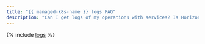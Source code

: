 ```yaml
---
title: "{{ managed-k8s-name }} logs FAQ"
description: "Can I get logs of my operations with services? Is Horizontal Pod Autoscaler supported? Answers to these and other questions are in this article."
---
```


{% include [logs](../../_qa/managed-kubernetes/logs.md) %}